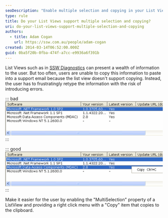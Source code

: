 ```yaml
---
seoDescription: "Enable multiple selection and copying in your List Views to simplify user interaction and reduce errors."
type: rule
title: Do your List Views support multiple selection and copying?
uri: do-your-list-views-support-multiple-selection-and-copying
authors:
  - title: Adam Cogan
    url: https://ssw.com.au/people/adam-cogan
created: 2014-03-14T06:52:00.000Z
guid: 0ba5f20b-0fba-474f-a7cc-e9936a6f391b
---
```

List Views such as in [SSW Diagnostics](https://ssw.com.au/ssw/Diagnostics/) can present a wealth of information to the user. But too often, users are unable to copy this information to paste into a support email because the list view doesn't support copying. Instead, the user has to frustratingly retype the information with the risk of introducing errors.   

<!--endintro-->
::: bad
![Figure: Bad example - List view with only single selection and no copying](listview_bad.png)
:::

::: good
![Figure: Good example - List view with multiple selection and copying](listview_good.png)
:::

Make it easier for the user by enabling the "MultiSelection" property of a ListView and providing a right click menu with a "Copy" item that copies to the clipboard.
